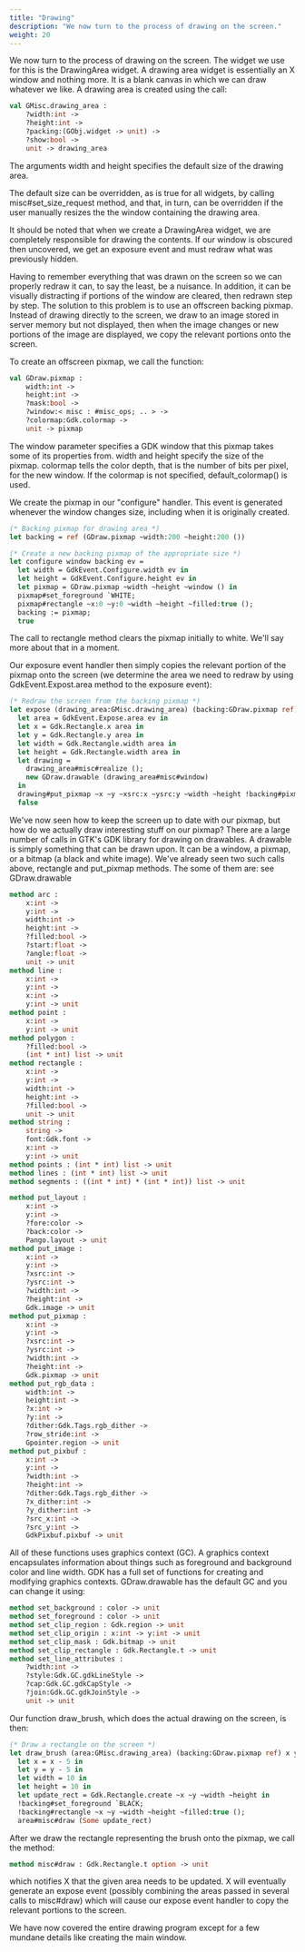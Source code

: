 ```yaml
---
title: "Drawing"
description: "We now turn to the process of drawing on the screen."
weight: 20
---
```


We now turn to the process of drawing on the screen.
The widget we use for this is the DrawingArea widget. A drawing area widget is essentially an X window and nothing more. It is a blank canvas in which we can draw whatever we like. A drawing area is created using the call:

``` ocaml
val GMisc.drawing_area :
	?width:int ->
	?height:int ->
	?packing:(GObj.widget -> unit) ->
	?show:bool ->
	unit -> drawing_area
```
The arguments width and height specifies the default size of the drawing area.

The default size can be overridden, as is true for all widgets, by calling misc#set_size_request method, and that, in turn, can be overridden if the user manually resizes the the window containing the drawing area.

It should be noted that when we create a DrawingArea widget, we are completely responsible for drawing the contents. If our window is obscured then uncovered, we get an exposure event and must redraw what was previously hidden.

Having to remember everything that was drawn on the screen so we can properly redraw it can, to say the least, be a nuisance. In addition, it can be visually distracting if portions of the window are cleared, then redrawn step by step. The solution to this problem is to use an offscreen backing pixmap. Instead of drawing directly to the screen, we draw to an image stored in server memory but not displayed, then when the image changes or new portions of the image are displayed, we copy the relevant portions onto the screen.

To create an offscreen pixmap, we call the function:

``` ocaml
val GDraw.pixmap :
	width:int ->
	height:int ->
	?mask:bool ->
	?window:< misc : #misc_ops; .. > ->
	?colormap:Gdk.colormap ->
	unit -> pixmap
```
The window parameter specifies a GDK window that this pixmap takes some of its properties from. width and height specify the size of the pixmap. colormap tells the color depth, that is the number of bits per pixel, for the new window. If the colormap is not specified, default_colormap() is used.

We create the pixmap in our "configure" handler. This event is generated whenever the window changes size, including when it is originally created.

``` ocaml
(* Backing pixmap for drawing area *)
let backing = ref (GDraw.pixmap ~width:200 ~height:200 ())

(* Create a new backing pixmap of the appropriate size *)
let configure window backing ev =
  let width = GdkEvent.Configure.width ev in
  let height = GdkEvent.Configure.height ev in
  let pixmap = GDraw.pixmap ~width ~height ~window () in
  pixmap#set_foreground `WHITE;
  pixmap#rectangle ~x:0 ~y:0 ~width ~height ~filled:true ();
  backing := pixmap;
  true
```
The call to rectangle method clears the pixmap initially to white. We'll say more about that in a moment.

Our exposure event handler then simply copies the relevant portion of the pixmap onto the screen (we determine the area we need to redraw by using GdkEvent.Expost.area method to the exposure event):

``` ocaml
(* Redraw the screen from the backing pixmap *)
let expose (drawing_area:GMisc.drawing_area) (backing:GDraw.pixmap ref) ev =
  let area = GdkEvent.Expose.area ev in
  let x = Gdk.Rectangle.x area in
  let y = Gdk.Rectangle.y area in
  let width = Gdk.Rectangle.width area in
  let height = Gdk.Rectangle.width area in
  let drawing =
    drawing_area#misc#realize ();
    new GDraw.drawable (drawing_area#misc#window)
  in
  drawing#put_pixmap ~x ~y ~xsrc:x ~ysrc:y ~width ~height !backing#pixmap;
  false
```
We've now seen how to keep the screen up to date with our pixmap, but how do we actually draw interesting stuff on our pixmap? There are a large number of calls in GTK's GDK library for drawing on drawables. A drawable is simply something that can be drawn upon. It can be a window, a pixmap, or a bitmap (a black and white image). We've already seen two such calls above, rectangle and put_pixmap methods. The some of them are: see GDraw.drawable

``` ocaml
method arc :
	x:int ->
	y:int ->
	width:int ->
	height:int ->
	?filled:bool ->
	?start:float ->
	?angle:float ->
	unit -> unit
method line :
	x:int ->
	y:int ->
	x:int ->
	y:int -> unit
method point :
	x:int ->
	y:int -> unit
method polygon :
	?filled:bool ->
	(int * int) list -> unit
method rectangle :
	x:int ->
	y:int ->
	width:int ->
	height:int ->
	?filled:bool ->
	unit -> unit
method string :
	string ->
	font:Gdk.font ->
	x:int ->
	y:int -> unit
method points : (int * int) list -> unit
method lines : (int * int) list -> unit
method segments : ((int * int) * (int * int)) list -> unit

method put_layout :
	x:int ->
	y:int ->
	?fore:color ->
	?back:color ->
	Pango.layout -> unit
method put_image :
	x:int ->
	y:int ->
	?xsrc:int ->
	?ysrc:int ->
	?width:int ->
	?height:int ->
	Gdk.image -> unit
method put_pixmap :
	x:int ->
	y:int ->
	?xsrc:int ->
	?ysrc:int ->
	?width:int ->
	?height:int ->
	Gdk.pixmap -> unit
method put_rgb_data :
	width:int ->
	height:int ->
	?x:int ->
	?y:int ->
	?dither:Gdk.Tags.rgb_dither ->
	?row_stride:int ->
	Gpointer.region -> unit
method put_pixbuf :
	x:int ->
	y:int ->
	?width:int ->
	?height:int ->
	?dither:Gdk.Tags.rgb_dither ->
	?x_dither:int ->
	?y_dither:int ->
	?src_x:int ->
	?src_y:int ->
	GdkPixbuf.pixbuf -> unit
```
All of these functions uses graphics context (GC). A graphics context encapsulates information about things such as foreground and background color and line width. GDK has a full set of functions for creating and modifying graphics contexts. GDraw.drawable has the default GC and you can change it using:

``` ocaml
method set_background : color -> unit
method set_foreground : color -> unit
method set_clip_region : Gdk.region -> unit
method set_clip_origin : x:int -> y:int -> unit
method set_clip_mask : Gdk.bitmap -> unit
method set_clip_rectangle : Gdk.Rectangle.t -> unit
method set_line_attributes :
	?width:int ->
	?style:Gdk.GC.gdkLineStyle ->
	?cap:Gdk.GC.gdkCapStyle ->
	?join:Gdk.GC.gdkJoinStyle ->
	unit -> unit
```
Our function draw_brush, which does the actual drawing on the screen, is then:

``` ocaml
(* Draw a rectangle on the screen *)
let draw_brush (area:GMisc.drawing_area) (backing:GDraw.pixmap ref) x y =
  let x = x - 5 in
  let y = y - 5 in
  let width = 10 in
  let height = 10 in
  let update_rect = Gdk.Rectangle.create ~x ~y ~width ~height in
  !backing#set_foreground `BLACK;
  !backing#rectangle ~x ~y ~width ~height ~filled:true ();
  area#misc#draw (Some update_rect)
```
After we draw the rectangle representing the brush onto the pixmap, we call the method:

``` ocaml
method misc#draw : Gdk.Rectangle.t option -> unit
```
which notifies X that the given area needs to be updated. X will eventually generate an expose event (possibly combining the areas passed in several calls to misc#draw) which will cause our expose event handler to copy the relevant portions to the screen.

We have now covered the entire drawing program except for a few mundane details like creating the main window.


